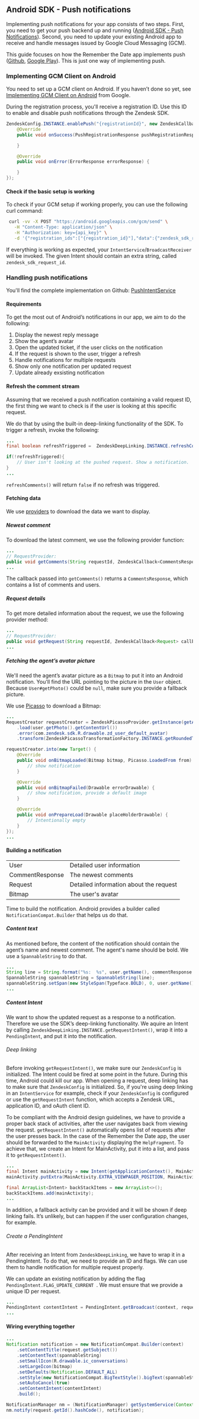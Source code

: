 ## Android SDK - Push notifications

Implementing push notifications for your app consists of two steps. First, you need to get your push backend up and running ([Android SDK - Push Notifications](https://developer.zendesk.com/embeddables/docs/android/push_notifications)). Second, you need to update your existing Android app to receive and handle messages issued by Google Cloud Messaging (GCM).

This guide focuses on how the Remember the Date app implements push ([Github](https://github.com/zendesk/sdk_demo_app_android), [Google Play](https://play.google.com/store/apps/details?id=com.zendesk.rememberthedate)).
This is just one way of implementing push.

### Implementing GCM Client on Android

You need to set up a GCM client on Android. If you haven’t done so yet, see [Implementing GCM Client on Android](https://developer.android.com/google/gcm/client.html) from Google.

During the registration process, you'll receive a registration ID. Use this ID to enable and disable push notifications through the Zendesk SDK.

```java
ZendeskConfig.INSTANCE.enablePush("{registrationId}", new ZendeskCallback<PushRegistrationResponse>() {
    @Override
    public void onSuccess(PushRegistrationResponse pushRegistrationResponse) {

    }

    @Override
    public void onError(ErrorResponse errorResponse) {

    }
});
```

#### Check if the basic setup is working
To check if your GCM setup if working properly, you can use the following curl command:

```bash
 curl -vv -X POST "https://android.googleapis.com/gcm/send" \
   -H "Content-Type: application/json" \
   -H "Authorization: key={api_key}" \
   -d '{"registration_ids":["{registration_id}"],"data":{"zendesk_sdk_request_id":"{request_id}"}}'
```

If everything is working as expected, your `IntentService`/`BroadcastReceiver` will be invoked. The given Intent should contain an extra string, called `zendesk_sdk_request_id`.

### Handling push notifications
You'll find the complete implementation on Github: [PushIntentService](https://github.com/zendesk/sdk_demo_app_android/blob/master/app/src/main/java/com/zendesk/rememberthedate/push/PushIntentService.java)

#### Requirements
To get the most out of Android’s notifications in our app, we aim to do the following:

1. Display the newest reply message
2. Show the agent’s avatar
3. Open the updated ticket, if the user clicks on the notification
  1. If the request is shown to the user, trigger a refresh
4. Handle notifications for multiple requests
  1. Show only one notification per updated request
  2. Update already exsisting notification

#### Refresh the comment stream
Assuming that we received a push notification containing a valid request ID, the first thing we want to check is if the user is looking at this specific request.

We do that by using the built-in deep-linking functionality of the SDK. To trigger a refresh, invoke the following:

```java
...
final boolean refreshTriggered =  ZendeskDeepLinking.INSTANCE.refreshComments(requestId);

if(!refreshTriggered){
	// User isn't looking at the pushed request. Show a notification.
}
...
```
`refreshComments()` will return `false` if no refresh was triggered.

#### Fetching data
We use [providers](https://developer.zendesk.com/embeddables/docs/android/providers) to download the data we want to display.

##### Newest comment
To download the latest comment, we use the following provider function:

```java
...
// RequestProvider:
public void getComments(String requestId, ZendeskCallback<CommentsResponse> callback);
...
```
The callback passed into `getComments()` returns a `CommentsResponse`, which contains a list of comments and users.

##### Request details
To get more detailed information about the request, we use the following provider method:

```java
...
// RequestProvider:
public void getRequest(String requestId, ZendeskCallback<Request> callback);
...
```

##### Fetching the agent’s avatar picture
We'll need the agent’s avatar picture as a `Bitmap` to put it into an Android notification. You'll find the URL pointing to the picture in the `User` object.
Because `User#getPhoto()` could be `null`, make sure you provide a fallback picture.

We use [Picasso](http://square.github.io/picasso/) to download a Bitmap:

```java
...
RequestCreator requestCreator = ZendeskPicassoProvider.getInstance(getApplicationContext())
    .load(user.getPhoto().getContentUrl())
    .error(com.zendesk.sdk.R.drawable.zd_user_default_avatar)
    .transform(ZendeskPicassoTransformationFactory.INSTANCE.getRoundedTransformation((2 * dp), 0));

requestCreator.into(new Target() {
    @Override
    public void onBitmapLoaded(Bitmap bitmap, Picasso.LoadedFrom from) {
        // show notification
    }

    @Override
    public void onBitmapFailed(Drawable errorDrawable) {
        // show notification, provide a default image
    }

    @Override
    public void onPrepareLoad(Drawable placeHolderDrawable) {
        // Intentionally empty
    }
});
...
```

#### Building a notification
|||
|-----------------|----------------------------------------|
| User            | Detailed user information              |
| CommentResponse | The newest comments                    |
| Request         | Detailed information about the request |
| Bitmap          | The user's avatar                      |

Time to build the notification. Android provides a builder called `NotificationCompat.Builder` that helps us do that.

##### Content text
As mentioned before, the content of the notification should contain the agent’s name and newest comment. The agent's name should be bold. We use a `SpannableString` to do that.

```java
...
String line = String.format("%s:  %s", user.getName(), commentResponse.getBody());
SpannableString spannableString = SpannableString(line);
spannableString.setSpan(new StyleSpan(Typeface.BOLD), 0, user.getName().length(), Spannable.SPAN_EXCLUSIVE_EXCLUSIVE);
...
```

##### Content Intent
We want to show the updated request as a response to a notification.
Therefore we use the SDK’s deep-linking functionality. We aquire an Intent by calling `ZendeskDeepLinking.INSTANCE.getRequestIntent()`, wrap it into a ```PendingIntent```, and put it into the notification.

###### Deep linking
Before invoking `getRequestIntent()`, we make sure our `ZendeskConfig` is initialized.
The Intent could be fired at some point in the future. During this time, Android could kill our app. When opening a request, deep linking has to make sure that `ZendeskConfig` is initialized.
So, if you're using deep linking in an `IntentService` for example, check if your `ZendeskConfig` is configured or use the `getRequestIntent` function, which accepts a Zendesk URL, application ID, and oAuth client ID.


To be compliant with the Android design guidelines, we have to provide a proper back stack of activities, after the user navigates back from viewing the request.
`getRequestIntent()` automatically opens list of requests after the user presses back.
In the case of the Remember the Date app, the user should be forwarded to the `MainActivity` displaying the `HelpFragment`.
To achieve that, we create an Intent for MainActivity, put it into a list, and pass it to `getRequestIntent()`.

```java
...
final Intent mainActivity = new Intent(getApplicationContext(), MainActivity.class);
mainActivity.putExtra(MainActivity.EXTRA_VIEWPAGER_POSITION, MainActivity.VIEWPAGER_POS_HELP);

final ArrayList<Intent> backStackItems = new ArrayList<>();
backStackItems.add(mainActivity);
...
```

In addition, a fallback activity can be provided and it will be shown if deep linking fails.
It’s unlikely, but can happen if the user configuration changes, for example.

###### Create a PendingIntent
After receiving an Intent from `ZendeskDeepLinking`, we have to wrap it in a PendingIntent. To do that, we need to provide an ID and flags. We can use them to handle notification for multiple request properly.

We can update an existing notification by adding the flag `PendingIntent.FLAG_UPDATE_CURRENT
`. We must ensure that we provide a unique ID per request.

```java
...
PendingIntent contentIntent = PendingIntent.getBroadcast(context, requestId.hashCode(), deepLinkIntent, PendingIntent.FLAG_UPDATE_CURRENT);
...
```

#### Wiring everything together

```java
...
Notification notification = new NotificationCompat.Builder(context)
    .setContentTitle(request.getSubject())
    .setContentText(spannableString)
    .setSmallIcon(R.drawable.ic_conversations)
    .setLargeIcon(bitmap)
    .setDefaults(Notification.DEFAULT_ALL)
    .setStyle(new NotificationCompat.BigTextStyle().bigText(spannableString))
    .setAutoCancel(true)
    .setContentIntent(contentIntent)
    .build();

NotificationManager nm = (NotificationManager) getSystemService(Context.NOTIFICATION_SERVICE);
nm.notify(request.getId().hashCode(), notification);
```
